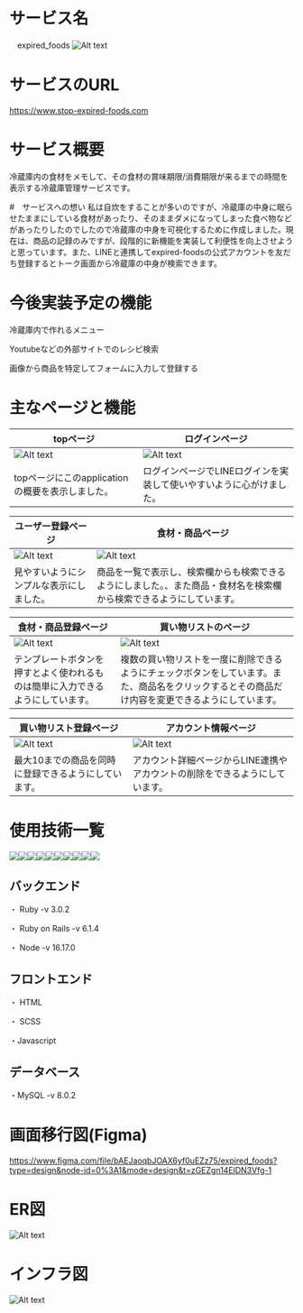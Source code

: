 # サービス名
　expired_foods
![Alt text](https://i.gyazo.com/c8c6f19a54ce3e31e2dcebc621db11cd.jpg)

# サービスのURL
https://www.stop-expired-foods.com

# サービス概要
 冷蔵庫内の食材をメモして、その食材の賞味期限/消費期限が来るまでの時間を表示する冷蔵庫管理サービスです。

 #　サービスへの想い
 私は自炊をすることが多いのですが、冷蔵庫の中身に眠らせたままにしている食材があったり、そのままダメになってしまった食べ物などがあったりしたのでしたので冷蔵庫の中身を可視化するために作成しました。現在は、商品の記録のみですが、段階的に新機能を実装して利便性を向上させようと思っています。また、LINEと連携してexpired-foodsの公式アカウントを友だち登録するとトーク画面から冷蔵庫の中身が検索できます。

# 今後実装予定の機能
  冷蔵庫内で作れるメニュー

  Youtubeなどの外部サイトでのレシピ検索

  画像から商品を特定してフォームに入力して登録する

# 主なページと機能
 | topページ | ログインページ |
 | --- | --- |
 | ![Alt text](https://i.gyazo.com/2e1a65f89b2d78e8aa9519d0319823b6.png) | ![Alt text](https://i.gyazo.com/fd517836b905953862922e4881031545.png) |
 | topページにこのapplicationの概要を表示しました。 | ログインページでLINEログインを実装して使いやすいように心がけました。 |

 | ユーザー登録ページ | 食材・商品ページ|
 | --- | --- |
 | ![Alt text](https://i.gyazo.com/ad41c321e3ce8343509aa05c8a414681.png) | ![Alt text](https://i.gyazo.com/13ac69a9bbc21ca9ea74887c0d4a12d3.png) |
 | 見やすいようにシンプルな表示にしました。 | 商品を一覧で表示し、検索欄からも検索できるようにしました。、また商品・食材名を検索欄から検索できるようにしています。 |

 | 食材・商品登録ページ | 買い物リストのページ |
 | --- | --- |
 | ![Alt text](https://i.gyazo.com/017d1d8c8b8d403c46df889516e16e51.png) | ![Alt text](https://i.gyazo.com/97f852fe4dea0d00e5ba15fd35375bd9.png) |
 | テンプレートボタンを押すとよく使われるものは簡単に入力できるようにしています。 | 複数の買い物リストを一度に削除できるようにチェックボタンをしています。また、商品名をクリックするとその商品だけ内容を変更できるようにしています。 |

 | 買い物リスト登録ページ | アカウント情報ページ |
 | --- | --- |
 | ![Alt text](https://i.gyazo.com/bad03b3a9bf69a361d525bac91f88dee.png) | ![Alt text](https://i.gyazo.com/067c4ae5212f65a1f6f8925706e8ec3a.png) |
 | 最大10までの商品を同時に登録できるようにしています。| アカウント詳細ページからLINE連携やアカウントの削除をできるようにしています。 |
# 使用技術一覧
<img src="https://img.shields.io/badge/-Ruby-CC342D.svg?logo=ruby&style=plastic"><img src="https://img.shields.io/badge/-Rails-CC0000.svg?logo=rails&style=plastic"><img src="https://img.shields.io/badge/-Javascript-F7DF1E.svg?logo=javascript&style=plastic"><img src="https://img.shields.io/badge/-Node.js-339933.svg?logo=node.js&style=plastic"><img src="https://img.shields.io/badge/-Mysql-4479A1.svg?logo=mysql&style=plastic"><img src="https://img.shields.io/badge/-Yarn-2C8EBB.svg?logo=yarn&style=plastic"><img src="https://img.shields.io/badge/-Line-00C300.svg?logo=line&style=plastic"><img src="https://img.shields.io/badge/-Nginx-269539.svg?logo=nginx&style=plastic"><img src="https://img.shields.io/badge/-Amazon%20aws-232F3E.svg?logo=amazon-aws&style=plastic"><img src="https://img.shields.io/badge/-Amazon%20aws%20EC2-232F3E.svg?logo=amazon-aws&style=plastic">

## バックエンド
・ Ruby -v 3.0.2

・ Ruby on Rails -v 6.1.4

・ Node -v 16.17.0
## フロントエンド
・ HTML

・ SCSS

・Javascript

## データベース
・MySQL -v 8.0.2


# 画面移行図(Figma)
https://www.figma.com/file/bAEJaoqbJOAX6yf0uEZz75/expired_foods?type=design&node-id=0%3A1&mode=design&t=zGEZgn14ElDN3Vfg-1

# ER図
![Alt text](https://i.gyazo.com/5a8b2fe3172f273e10274c05ccc62833.png)

# インフラ図
![Alt text](https://i.gyazo.com/f5b33c001002bf389ddf6d8bc4789f9d.png)
